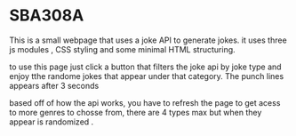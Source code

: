 # SBA308A
This is a small webpage that uses a joke API to generate jokes. it uses three js modules , CSS styling and some minimal HTML structuring.

to use this page just click a button that filters the joke api by joke type and enjoy tthe randome jokes that appear under that category. The punch lines appears after 3 seconds 

based off of how the api works, you have to refresh the page to get acess to more genres to chosse from, there are 4 types max but when they appear is randomized .

 